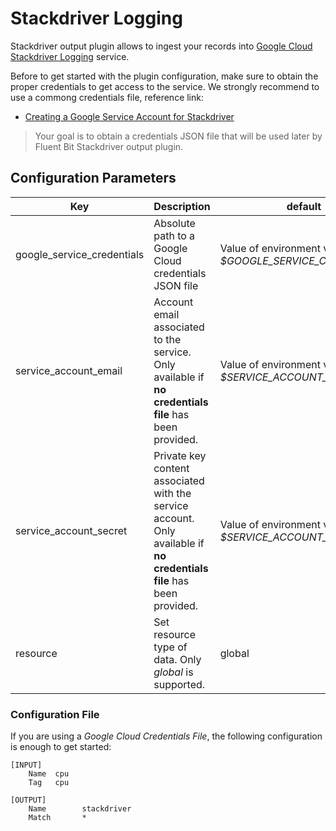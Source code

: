 # Stackdriver Logging

Stackdriver output plugin allows to ingest your records into [Google Cloud Stackdriver Logging](https://cloud.google.com/logging/) service.

Before to get started with the plugin configuration, make sure to obtain the proper credentials to get access to the service. We strongly recommend to use a commong credentials file, reference link:

- [Creating a Google Service Account for Stackdriver](https://cloud.google.com/logging/docs/agent/authorization#create-service-account)

> Your goal is to obtain a credentials JSON file that will be used later by Fluent Bit Stackdriver output plugin.

## Configuration Parameters

| Key                        | Description                                                      | default   |
| -------------------------- | -----------------------------------------------------------------| --------- |
| google_service_credentials | Absolute path to a Google Cloud credentials JSON file  | Value of environment variable _$GOOGLE_SERVICE_CREDENTIALS_ |
| service_account_email      | Account email associated to the service. Only available if __no credentials file__ has been provided. | Value of environment variable _$SERVICE_ACCOUNT_EMAIL_ |
| service_account_secret     | Private key content associated with the service account. Only available if __no credentials file__ has been provided. | Value of environment variable _$SERVICE_ACCOUNT_SECRET_ |
| resource                   | Set resource type of data. Only _global_ is supported. | global |

### Configuration File

If you are using a _Google Cloud Credentials File_, the following configuration is enough to get started:

```
[INPUT]
    Name  cpu
    Tag   cpu

[OUTPUT]
    Name        stackdriver
    Match       *
```
